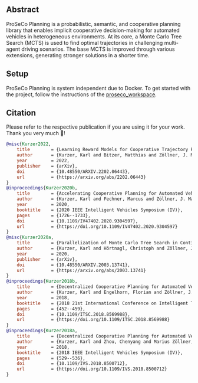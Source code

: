 ## Abstract
ProSeCo Planning is a probabilistic, semantic, and cooperative planning library that enables implicit cooperative decision-making for automated vehicles in heterogeneous environments. At its core, a Monte Carlo Tree Search (MCTS) is used to find optimal trajectories in challenging multi-agent driving scenarios. The base MCTS is improved through various extensions, generating stronger solutions in a shorter time.

## Setup
ProSeCo Planning is system independent due to Docker. To get started with the project, follow the instructions of the [proseco_workspace](https://github.com/ProSeCo-Planning/proseco_workspace).
## Citation
Please refer to the respective publication if you are using it for your work. Thank you very much 🙂!
```bibtex
@misc{Kurzer2022,
	title        = {Learning Reward Models for Cooperative Trajectory Planning with Inverse Reinforcement Learning and Monte Carlo Tree Search},
	author       = {Kurzer, Karl and Bitzer, Matthias and Zöllner, J. Marius},
	year         = 2022,
	publisher    = {arXiv},
	doi          = {10.48550/ARXIV.2202.06443},
	url          = {https://arxiv.org/abs/2202.06443}
}
@inproceedings{Kurzer2020b,
	title        = {Accelerating Cooperative Planning for Automated Vehicles with Learned Heuristics and Monte Carlo Tree Search},
	author       = {Kurzer, Karl and Fechner, Marcus and Zöllner, J. Marius},
	year         = 2020,
	booktitle    = {2020 IEEE Intelligent Vehicles Symposium (IV)},
	pages        = {1726--1733},
	doi          = {10.1109/IV47402.2020.9304597},
	url          = {https://doi.org/10.1109/IV47402.2020.9304597}
}
@misc{Kurzer2020a,
	title        = {Parallelization of Monte Carlo Tree Search in Continuous Domains},
	author       = {Kurzer, Karl and Hörtnagl, Christoph and Zöllner, J. Marius},
	year         = 2020,
	publisher    = {arXiv},
	doi          = {10.48550/ARXIV.2003.13741},
	url          = {https://arxiv.org/abs/2003.13741}
}
@inproceedings{Kurzer2018b,
	title        = {Decentralized Cooperative Planning for Automated Vehicles with Continuous Monte Carlo Tree Search},
	author       = {Kurzer, Karl and Engelhorn, Florian and Zöllner, J. Marius},
	year         = 2018,
	booktitle    = {2018 21st International Conference on Intelligent Transportation Systems (ITSC)},
	pages        = {452--459},
	doi          = {10.1109/ITSC.2018.8569988},
	url          = {https://doi.org/10.1109/ITSC.2018.8569988}
}
@inproceedings{Kurzer2018a,
	title        = {Decentralized Cooperative Planning for Automated Vehicles with Hierarchical Monte Carlo Tree Search},
	author       = {Kurzer, Karl and Zhou, Chenyang and Marius Zöllner, J.},
	year         = 2018,
	booktitle    = {2018 IEEE Intelligent Vehicles Symposium (IV)},
	pages        = {529--536},
	doi          = {10.1109/IVS.2018.8500712},
	url          = {https://doi.org/10.1109/IVS.2018.8500712}
}
```
